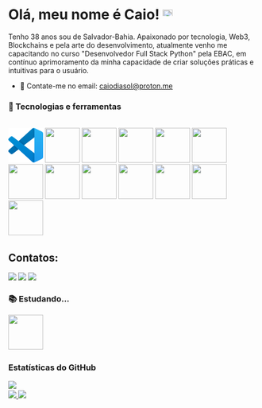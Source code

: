 # Olá, meu nome é Caio! <img src="https://raw.githubusercontent.com/MartinHeinz/MartinHeinz/master/wave.gif" width="20px" height="20px" />
Tenho 38 anos sou de Salvador-Bahia. Apaixonado por tecnologia, Web3, Blockchains e pela arte do desenvolvimento, atualmente venho me capacitando no curso "Desenvolvedor Full Stack Python" pela EBAC, em contínuo aprimoramento da minha capacidade de criar soluções práticas e intuitivas para o usuário.

- 💬 Contate-me no email: caiodiasol@proton.me

### 🔧 Tecnologias e ferramentas 

<div style:"inline_block"><br>
<img src="https://github.com/devicons/devicon/blob/master/icons/vscode/vscode-original.svg" height="70" width="70">
<img src="https://cdn.jsdelivr.net/gh/devicons/devicon@latest/icons/git/git-original.svg" width="70" height="70"/> 
<img src="https://cdn.jsdelivr.net/gh/devicons/devicon@latest/icons/html5/html5-original.svg" width="70" height="70"/> 
<img src="https://cdn.jsdelivr.net/gh/devicons/devicon@latest/icons/css3/css3-original.svg" width="70" height="70"/>
<img src="https://cdn.jsdelivr.net/gh/devicons/devicon@latest/icons/javascript/javascript-original.svg" width="70" height="70"/> 
<img src="https://cdn.jsdelivr.net/gh/devicons/devicon@latest/icons/jquery/jquery-plain-wordmark.svg" width="70" height="70"/>
<img src="https://raw.githubusercontent.com/jmnote/z-icons/master/svg/bootstrap.svg" height="70" width="70">
<img src="https://cdn.jsdelivr.net/gh/devicons/devicon@latest/icons/sass/sass-original.svg" height="70" width="70" />
<img src="https://cdn.jsdelivr.net/gh/devicons/devicon@latest/icons/gulp/gulp-plain.svg" height="70" width="70" />
<img src="https://cdn.jsdelivr.net/gh/devicons/devicon@latest/icons/less/less-plain-wordmark.svg" height="70" width="70" />
<img src="https://cdn.jsdelivr.net/gh/devicons/devicon@latest/icons/grunt/grunt-original-wordmark.svg" height="70" width="70" />
<img src="https://cdn.jsdelivr.net/gh/devicons/devicon@latest/icons/nodejs/nodejs-original-wordmark.svg" height="70" width="70" />
<img src="https://cdn.jsdelivr.net/gh/devicons/devicon@latest/icons/babel/babel-original.svg" height="70" width="70" />



</div>

<h2>Contatos:</h2>

<div>
<a href="https://www.instagram.com/caio.diasol/" target="_blank"><img loading="lazy" src="https://img.shields.io/badge/-Instagram-%23E4405F?style=for-the-badge&logo=instagram&logoColor=white" target="_blank"></a>
<a href = "mailto:caiodias1986@gmail.com"><img loading="lazy" src="https://img.shields.io/badge/Gmail-D14836?style=for-the-badge&logo=gmail&logoColor=white" target="_blank"></a>
<a href="https://www.linkedin.com/in/caio-dias-de-oliveira-536797b2/" target="_blank"><img loading="lazy" src="https://img.shields.io/badge/-LinkedIn-%230077B5?style=for-the-badge&logo=linkedin&logoColor=white" target="_blank"></a>   
</div>

### 📚 Estudando... 
<img src="https://cdn.jsdelivr.net/gh/devicons/devicon@latest/icons/babel/babel-original.svg" height="70" width="70" />

### Estatísticas do GitHub 
<img src="https://i.pinimg.com/originals/65/c4/f4/65c4f452571be1261e9c623f7da488ac.gif" width=35px />

<div>
<a href="https://github.com/caiodiasol">
<img loading="lazy" height="180em" src="https://github-readme-stats.vercel.app/api?username=caiodiasol&show_icons=true&theme=tokyonight&include_all_commits=true&count_private=true"/>
<img loading="lazy" height="180em" src="https://github-readme-stats.vercel.app/api/top-langs/?username=caiodiasol&langs_count=7&theme=tokyonight"/>
</div>

